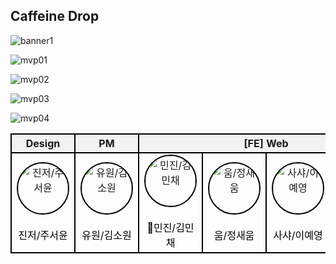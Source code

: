 ## Caffeine Drop
![banner1](https://github.com/user-attachments/assets/2154abac-859d-4120-914e-5eaf3db05ef5)

![mvp01](https://github.com/user-attachments/assets/ac53b97a-e6a5-4712-8f69-aa224b5a54d0)

![mvp02](https://github.com/user-attachments/assets/74678fb6-3edb-4d58-a68f-0363c2c067ff)

![mvp03](https://github.com/user-attachments/assets/9880c9e7-f11c-4e1f-9adf-c8c8f069d2f7)

![mvp04](https://github.com/user-attachments/assets/064e9ee4-a72c-491b-b99b-07d5a60ffccf)




<table>
  <thead>
    <tr>
      <th style="border: 2px solid black; text-align: center; background-color: #f2f2f2;">Design</th>
      <th style="border: 2px solid black; text-align: center; background-color: #f2f2f2;">PM</th>
      <th style="border: 2px solid black; text-align: center; background-color: #f2f2f2;" colspan="6">[FE] Web</th>
    </tr>
  </thead>
  <tbody>
    <tr>
      <td style="border: 2px solid black; text-align: center;">
        <img src="https://avatars.githubusercontent.com/u/173322256?s=70&v=4" alt="진저/주서윤" 
             style="display: block; margin: auto; width: 80px; height: 80px; border-radius: 50%; border: 2px solid black;"><br>
        <a href="https://github.com/DeluxeEdition" target="_blank" style="text-decoration: none; color: black;">진저/주서윤</a>
      </td>
      <td style="border: 2px solid black; text-align: center;">
        <img src="https://avatars.githubusercontent.com/u/179550152?v=4" alt="유원/김소원" 
             style="display: block; margin: auto; width: 80px; height: 80px; border-radius: 50%; border: 2px solid black;"><br>
        <a href="https://github.com/rkgus47" target="_blank" style="text-decoration: none; color: black;">유원/김소원</a>
      </td>
      <td style="border: 2px solid black; text-align: center;">
        <img src="https://avatars.githubusercontent.com/u/170286204?v=4" alt="민진/김민채" 
             style="display: block; margin: auto; width: 80px; height: 80px; border-radius: 50%; border: 2px solid black;"><br>
        <a href="https://github.com/Minchaez" target="_blank" style="text-decoration: none; color: black;">👑민진/김민채</a>
      </td>
      <td style="border: 2px solid black; text-align: center;">
        <img src="https://avatars.githubusercontent.com/u/144753583?v=4" alt="움/정새움" 
             style="display: block; margin: auto; width: 80px; height: 80px; border-radius: 50%; border: 2px solid black;"><br>
        <a href="https://github.com/aeioiie" target="_blank" style="text-decoration: none; color: black;">움/정새움</a>
      </td>
      <td style="border: 2px solid black; text-align: center;">
        <img src="https://avatars.githubusercontent.com/u/170184084?v=4" alt="사샤/이예영" 
             style="display: block; margin: auto; width: 80px; height: 80px; border-radius: 50%; border: 2px solid black;"><br>
        <a href="https://github.com/LEEYEYEONG" target="_blank" style="text-decoration: none; color: black;">사샤/이예영</a>
      </td>
      <td style="border: 2px solid black; text-align: center;">
        <img src="https://avatars.githubusercontent.com/u/163387941?v=4" alt="하치와레/심성민" 
             style="display: block; margin: auto; width: 80px; height: 80px; border-radius: 50%; border: 2px solid black;"><br>
        <a href="https://github.com/lovehachiware" target="_blank" style="text-decoration: none; color: black;">하치와레/심성민</a>
      </td>
    </tr>
  </tbody>
</table>





<!--

**Here are some ideas to get you started:**

🙋‍♀️ A short introduction - what is your organization all about?
🌈 Contribution guidelines - how can the community get involved?
👩‍💻 Useful resources - where can the community find your docs? Is there anything else the community should know?
🍿 Fun facts - what does your team eat for breakfast?
🧙 Remember, you can do mighty things with the power of [Markdown](https://docs.github.com/github/writing-on-github/getting-started-with-writing-and-formatting-on-github/basic-writing-and-formatting-syntax)
-->
